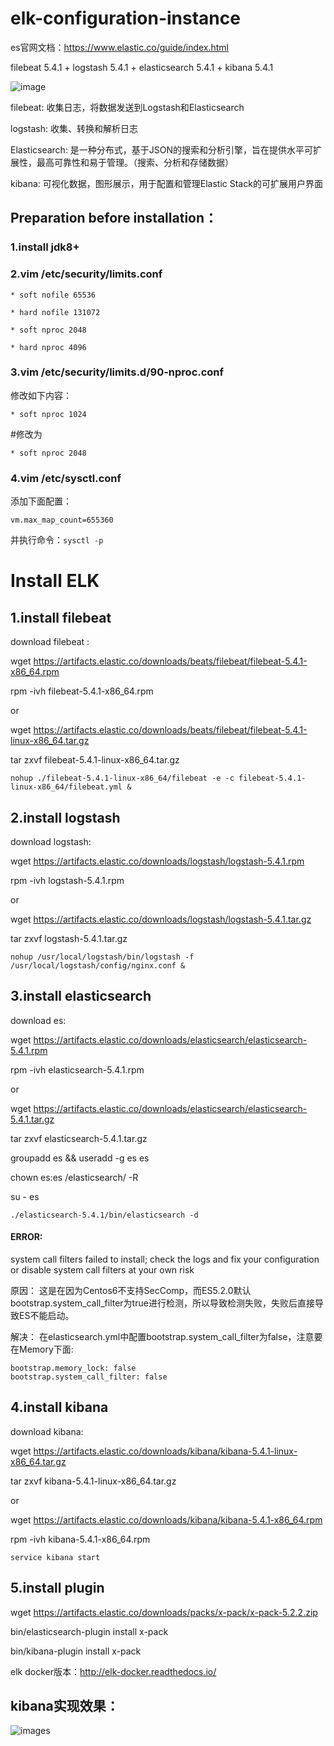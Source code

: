 # elk-configuration-instance

es官网文档：https://www.elastic.co/guide/index.html

 filebeat 5.4.1 + logstash 5.4.1 + elasticsearch 5.4.1 + kibana 5.4.1
 
 ![image](https://github.com/xiaoxiamin/elk-Configuration-instance/blob/master/picture/QQ%CD%BC%C6%AC20170620160929.png)
 
 filebeat: 收集日志，将数据发送到Logstash和Elasticsearch
 
 logstash: 收集、转换和解析日志
 
 Elasticsearch: 是一种分布式，基于JSON的搜索和分析引擎，旨在提供水平可扩展性，最高可靠性和易于管理。（搜索、分析和存储数据）
 
 kibana: 可视化数据，图形展示，用于配置和管理Elastic Stack的可扩展用户界面
 
 ## Preparation before installation：
 
 ### 1.install jdk8+
 
### 2.vim /etc/security/limits.conf 
```
* soft nofile 65536

* hard nofile 131072

* soft nproc 2048

* hard nproc 4096
```
 ### 3.vim /etc/security/limits.d/90-nproc.conf 

修改如下内容：

`* soft nproc 1024`

#修改为

`* soft nproc 2048`

### 4.vim /etc/sysctl.conf 

添加下面配置：

`vm.max_map_count=655360`

并执行命令：`sysctl -p`

 
 # Install ELK
 
 ## 1.install filebeat
 
 download filebeat :
 
 wget https://artifacts.elastic.co/downloads/beats/filebeat/filebeat-5.4.1-x86_64.rpm
 
 rpm -ivh filebeat-5.4.1-x86_64.rpm
 
 or
 
 wget https://artifacts.elastic.co/downloads/beats/filebeat/filebeat-5.4.1-linux-x86_64.tar.gz 
 
 tar zxvf filebeat-5.4.1-linux-x86_64.tar.gz
 
 `nohup ./filebeat-5.4.1-linux-x86_64/filebeat -e -c filebeat-5.4.1-linux-x86_64/filebeat.yml &`
  
 ## 2.install logstash
 
 download logstash:
 
 wget https://artifacts.elastic.co/downloads/logstash/logstash-5.4.1.rpm
 
 rpm -ivh logstash-5.4.1.rpm
 
 or
 
 wget https://artifacts.elastic.co/downloads/logstash/logstash-5.4.1.tar.gz
 
 tar zxvf logstash-5.4.1.tar.gz
 
 `nohup /usr/local/logstash/bin/logstash -f /usr/local/logstash/config/nginx.conf &`


 ## 3.install elasticsearch
 
 download es:
 
 wget https://artifacts.elastic.co/downloads/elasticsearch/elasticsearch-5.4.1.rpm
 
 rpm -ivh elasticsearch-5.4.1.rpm
 
 or
 
 wget https://artifacts.elastic.co/downloads/elasticsearch/elasticsearch-5.4.1.tar.gz
 
 tar zxvf elasticsearch-5.4.1.tar.gz
 
 groupadd es && useradd -g es es
 
 chown es:es /elasticsearch/ -R
 
 su - es 
 
`./elasticsearch-5.4.1/bin/elasticsearch -d`

 #### ERROR:
 
 system call filters failed to install; check the logs and fix your configuration or disable system call filters at your own risk

原因：
这是在因为Centos6不支持SecComp，而ES5.2.0默认bootstrap.system_call_filter为true进行检测，所以导致检测失败，失败后直接导致ES不能启动。

解决：
在elasticsearch.yml中配置bootstrap.system_call_filter为false，注意要在Memory下面:
```
bootstrap.memory_lock: false
bootstrap.system_call_filter: false
``` 
  
  ## 4.install kibana
  
  download kibana:
  
  wget https://artifacts.elastic.co/downloads/kibana/kibana-5.4.1-linux-x86_64.tar.gz
  
  tar zxvf kibana-5.4.1-linux-x86_64.tar.gz
  
  or
  
  wget https://artifacts.elastic.co/downloads/kibana/kibana-5.4.1-x86_64.rpm
  
  rpm -ivh kibana-5.4.1-x86_64.rpm
  
  `service kibana start`
 
## 5.install plugin

wget https://artifacts.elastic.co/downloads/packs/x-pack/x-pack-5.2.2.zip

bin/elasticsearch-plugin install x-pack

bin/kibana-plugin install x-pack

elk docker版本：http://elk-docker.readthedocs.io/

## kibana实现效果：

![images](https://github.com/xiaoxiamin/elk-Configuration-instance/blob/master/picture/QQ%CD%BC%C6%AC20170620183704.png)
